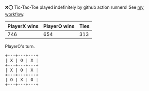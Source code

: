 :x::o: Tic-Tac-Toe played indefinitely by github action runners! See [my workflow](.github/workflows/play.yaml).

|PlayerX wins|PlayerO wins|Ties|
|-|-|-|
|746|654|313|

PlayerO's turn.

<pre>
+---+---+---+
| X | O | X |
+---+---+---+
| X | O | X |
+---+---+---+
| O | X | O |
+---+---+---+
</pre>